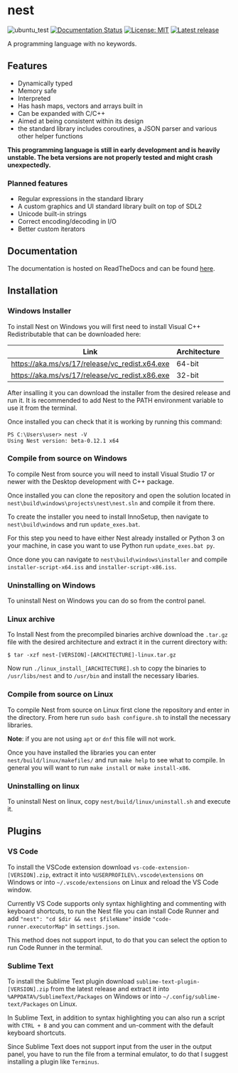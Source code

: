 # nest

![ubuntu_test](https://github.com/TheSilvered/nest/actions/workflows/ubuntu_test.yml/badge.svg)
[![Documentation Status](https://readthedocs.org/projects/nest-docs/badge/?version=latest)](https://nest-docs.readthedocs.io/en/latest/?badge=latest)
[![License: MIT](https://img.shields.io/badge/License-MIT-yellow.svg)](https://github.com/TheSilvered/nest/blob/main/LICENSE)
[![Latest release](https://img.shields.io/github/v/tag/TheSilvered/nest?label=Latest%20release)](https://github.com/TheSilvered/nest/releases)

A programming language with no keywords.

## Features

- Dynamically typed
- Memory safe
- Interpreted
- Has hash maps, vectors and arrays built in
- Can be expanded with C/C++
- Aimed at being consistent within its design
- the standard library includes coroutines, a JSON parser and various other
  helper functions

**This programming language is still in early development and is heavily unstable.
The beta versions are not properly tested and might crash unexpectedly.**

### Planned features

- Regular expressions in the standard library
- A custom graphics and UI standard library built on top of SDL2
- Unicode built-in strings
- Correct encoding/decoding in I/O
- Better custom iterators

## Documentation

The documentation is hosted on ReadTheDocs and can be found [here](https://nest-docs.readthedocs.io/).

## Installation

### Windows Installer

To install Nest on Windows you will first need to install Visual C++
Redistributable that can be downloaded here:

| Link                                             | Architecture       |
| ------------------------------------------------ | ------------------ |
| <https://aka.ms/vs/17/release/vc_redist.x64.exe> | 64-bit             |
| <https://aka.ms/vs/17/release/vc_redist.x86.exe> | 32-bit             |

After insalling it you can download the installer from the desired release and
run it. It is recommended to add Nest to the PATH environment variable to use it
from the terminal.

Once installed you can check that it is working by running this command:

```text
PS C:\Users\user> nest -V
Using Nest version: beta-0.12.1 x64
```

### Compile from source on Windows

To compile Nest from source you will need to install Visual Studio 17 or newer
with the Desktop development with C++ package.

Once installed you can clone the repository and open the solution located in
`nest\build\windows\projects\nest\nest.sln` and compile it from there.

To create the installer you need to install InnoSetup, then navigate to
`nest\build\windows` and run `update_exes.bat`.

For this step you need to have either Nest already installed or Python 3 on your
machine, in case you want to use Python run `update_exes.bat py`.

Once done you can navigate to `nest\build\windows\installer` and compile
`installer-script-x64.iss` and `installer-script-x86.iss`.

### Uninstalling on Windows

To uninstall Nest on Windows you can do so from the control panel.

### Linux archive

To Install Nest from the precompiled binaries archive download the `.tar.gz`
file with the desired architecture and extract it in the current directory with:

```text
$ tar -xzf nest-[VERSION]-[ARCHITECTURE]-linux.tar.gz
```

Now run `./linux_install_[ARCHITECTURE].sh` to copy the binaries to
`/usr/libs/nest` and to `/usr/bin` and install the necessary libaries.

### Compile from source on Linux

To compile Nest from source on Linux first clone the repository and enter in the
directory. From here run `sudo bash configure.sh` to install the necessary
libraries.

**Note**: if you are not using `apt` or `dnf` this file will not work.

Once you have installed the libraries you can enter `nest/build/linux/makefiles/`
and run `make help` to see what to compile. In general you will want to run
`make install` or `make install-x86`.

### Uninstalling on linux

To uninstall Nest on linux, copy `nest/build/linux/uninstall.sh` and execute it.

## Plugins

### VS Code

To install the VSCode extension download `vs-code-extension-[VERSION].zip`,
extract it into `%USERPROFILE%\.vscode\extensions` on Windows or into
`~/.vscode/extensions` on Linux and reload the VS Code window.

Currently VS Code supports only syntax highlighting and commenting with keyboard
shortcuts, to run the Nest file you can install Code Runner and add
`"nest": "cd $dir && nest $fileName"` inside `"code-runner.executorMap"` in
`settings.json`.

This method does not support input, to do that you can select the option to run
Code Runner in the terminal.

### Sublime Text

To install the Sublime Text plugin download `sublime-text-plugin-[VERSION].zip`
from the latest release and extract it into `%APPDATA%/SublimeText/Packages`
on Windows or into `~/.config/sublime-text/Packages` on Linux.

In Sublime Text, in addition to syntax highlighting you can also run a script
with `CTRL + B` and you can comment and un-comment with the default keyboard
shortcuts.

Since Sublime Text does not support input from the user in the output panel,
you have to run the file from a terminal emulator, to do that I suggest
installing a plugin like `Terminus`.
